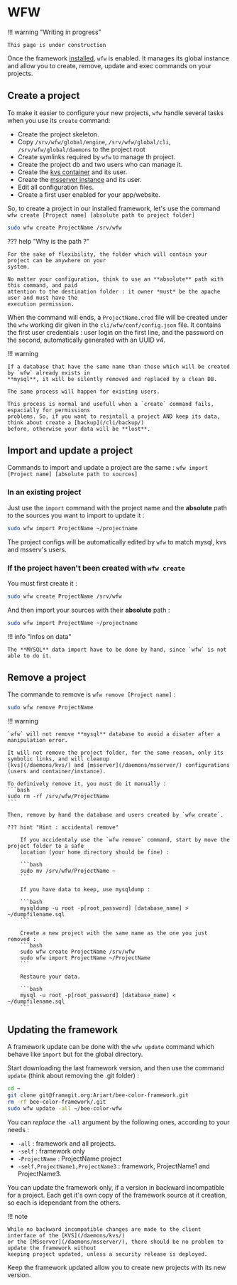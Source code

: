 # WFW

!!! warning "Writing in progress"

	This page is under construction

Once the framework [installed](general/start), `wfw` is enabled. It manages its global instance and
allow you to create, remove, update and exec commands on your projects.

## Create a project

To make it easier to configure your new projects, `wfw` handle several tasks when you use its `create`
command:

- Create the project skeleton.
- Copy `/srv/wfw/global/engine`, `/srv/wfw/global/cli`, `/srv/wfw/global/daemons` to the project root
- Create symlinks required by `wfw` to manage th project.
- Create the project db and two users who can manage it.
- Create the [kvs container](daemons/kvs) and its user.
- Create the [msserver instance](daemons/msserver) and its user.
- Edit all configuration files.
- Create a first user enabled for your app/website.

So, to create a project in our installed framework, let's use the command
`wfw create [Project name] [absolute path to project folder]`

``` bash
sudo wfw create ProjectName /srv/wfw
```

??? help "Why is the path ?"

	For the sake of flexibility, the folder which will contain your project can be anywhere on your
	system.

	No matter your configuration, think to use an **absolute** path with this command, and paid
	attention to the destination folder : it owner *must* be the apache user and must have the
	execution permission.

When the command will ends, a `ProjectName.cred` file will be created under the `wfw` working dir
given in the `cli/wfw/conf/config.json` file.
It contains the first user credentials : user login on the first line, and the password on the second,
automatically generated with an UUID v4.

!!! warning

	If a database that have the same name than those which will be created by `wfw` already exists in
	**mysql**, it will be silently removed and replaced by a clean DB.

	The same process will happen for existing users.

	This process is normal and usefull when a `create` command fails, espacially for permissions
	problems. So, if you want to resintall a project AND keep its data, think about create a [backup](/cli/backup/)
	before, otherwise your data will be **lost**.

## Import and update a project

Commands to import and update a project are the same : `wfw import [Project name] [absolute path to sources]`

### In an existing project

Just use the `import` command with the project name and the **absolute** path to the sources you
want to import to update it :
```bash
sudo wfw import ProjectName ~/projectname
```

The project configs will be automatically edited by `wfw` to match mysql, kvs and msserv's users.

### If the project haven't been created with `wfw create`

You must first create it :

```bash
sudo wfw create ProjectName /srv/wfw
```

And then import your sources with their **absolute** path :
```bash
sudo wfw import ProjectName ~/projectname
```

!!! info "Infos on data"

	The **MYSQL** data import have to be done by hand, since `wfw` is not able to do it.

## Remove a project

The commande to remove is `wfw remove [Project name]` :

```bash
sudo wfw remove ProjectName
```

!!! warning

	`wfw` will not remove **mysql** database to avoid a disater after a manipulation error.

	It will not remove the project folder, for the same reason, only its symbolic links, and will cleanup
	[kvs](/daemons/kvs/) and [msserver](/daemons/msserver/) configurations (users and container/instance).

	To definively remove it, you must do it manually :
    ```bash
    sudo rm -rf /srv/wfw/ProjectName
    ```

    Then, remove by hand the database and users created by `wfw create`.

    ??? hint "Hint : accidental remove"

		If you accidentaly use the `wfw remove` command, start by move the project folder to a safe
		location (your home directory should be fine) :

        ```bash
        sudo mv /srv/wfw/ProjectName ~
        ```

		If you have data to keep, use mysqldump :

        ```bash
        mysqldump -u root -p[root_password] [database_name] > ~/dumpfilename.sql
        ```

        Create a new project with the same name as the one you just removed :
        ```bash
        sudo wfw create ProjectName /srv/wfw
        sudo wfw import ProjectName ~/ProjectName
        ```

        Restaure your data.

        ```bash
        mysql -u root -p[root_password] [database_name] < ~/dumpfilename.sql
        ```

## Updating the framework

A framework update can be done with the `wfw update` command which behave like `import` but for the
global directory.

Start downloading the last framework version, and then use the command `update` (think about removing the
.git folder) :

```bash
cd ~
git clone git@framagit.org:Ariart/bee-color-framework.git
rm -rf bee-color-framework/.git
sudo wfw update -all ~/bee-color-wfw
```

You can *replace* the `-all` argument by the following ones, according to your needs :

- `-all` : framework and all projects.
- `-self` : framework only
- `-ProjectName` : ProjectName project
- `-self,ProjectName1,ProjectName3` : framework, ProjectName1 and ProjectName3.

You can update the framework only, if a version in backward incompatible for a project. Each get it's own
copy of the framework source at it creation, so each is idependant from the others.

!!! note

	While no backward incompatible changes are made to the client interface of the [KVS](/daemons/kvs/)
	or the [MSserver](/daemons/msserver/), there should be no problem to update the framework without
	keeping project updated, unless a security release is deployed.

Keep the framework updated allow you to create new projects with its new version.
